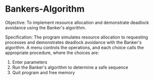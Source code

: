 # Bankers-Algorithm
Objective: 
To implement resource allocation and demonstrate deadlock avoidance using the 
Banker's algorithm. 
 
Specification: 
The program simulates resource allocation to requesting processes and demonstrates 
deadlock avoidance with the Banker's algorithm. A menu controls the operations, and 
each choice calls the appropriate procedure, where the choices are:  
1) Enter parameters 
2) Run the Banker's algorithm to determine a safe sequence 
3) Quit program and free memory 
